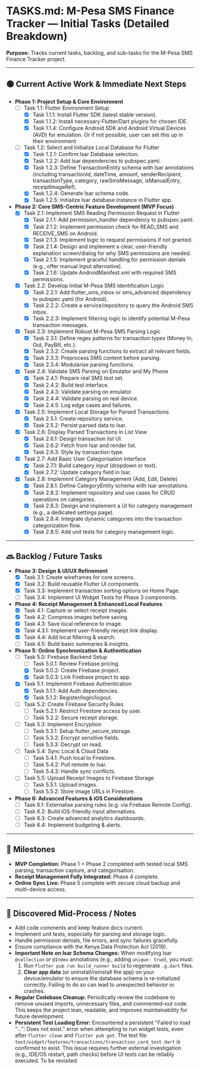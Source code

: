 # TASKS.md: M-Pesa SMS Finance Tracker — Initial Tasks (Detailed Breakdown)

**Purpose:** Tracks current tasks, backlog, and sub-tasks for the M-Pesa SMS Finance Tracker project.

---

## 🟢 Current Active Work & Immediate Next Steps

* **Phase 1: Project Setup & Core Environment**  
  * [ ] Task 1.1: Flutter Environment Setup  
    * [x] Task 1.1.1: Install Flutter SDK (latest stable version).  
    * [x] Task 1.1.2: Install necessary Flutter/Dart plugins for chosen IDE.  
    * [x] Task 1.1.4: Configure Android SDK and Android Virtual Devices (AVD) for emulation. Or if not possible, user can set this up in their environment  
  * [ ] Task 1.2: Select and Initialize Local Database for Flutter  
    * [x] Task 1.2.1: Confirm Isar Database selection.  
    * [x] Task 1.2.2: Add Isar dependencies to pubspec.yaml.  
    * [x] Task 1.2.3: Define TransactionEntity schema with Isar annotations (including transactionId, dateTime, amount, senderRecipient, transactionType, category, rawSmsMessage, isManualEntry, receiptImageRef).  
    * [x] Task 1.2.4: Generate Isar schema code.  
    * [x] Task 1.2.5: Initialize Isar database instance in Flutter app.  

* **Phase 2: Core SMS-Centric Feature Development (MVP Focus)**  
  * [x] Task 2.1: Implement SMS Reading Permission Request in Flutter  
    * [x] Task 2.1.1: Add permission_handler dependency to pubspec.yaml.  
    * [x] Task 2.1.2: Implement permission check for READ_SMS and RECEIVE_SMS on Android.  
    * [x] Task 2.1.3: Implement logic to request permissions if not granted.  
    * [x] Task 2.1.4: Design and implement a clear, user-friendly explanation screen/dialog for why SMS permissions are needed.  
    * [x] Task 2.1.5: Implement graceful handling for permission denials (e.g., offer manual input alternative).  
    * [x] Task 2.1.6: Update AndroidManifest.xml with required SMS permissions.  
  * [x] Task 2.2: Develop Initial M-Pesa SMS Identification Logic  
    * [x] Task 2.2.1: Add flutter_sms_inbox or sms_advanced dependency to pubspec.yaml (for Android).  
    * [x] Task 2.2.2: Create a service/repository to query the Android SMS inbox.  
    * [x] Task 2.2.3: Implement filtering logic to identify potential M-Pesa transaction messages.  
  * [x] Task 2.3: Implement Robust M-Pesa SMS Parsing Logic  
    * [x] Task 2.3.1: Define regex patterns for transaction types (Money In, Out, PayBill, etc.).  
    * [x] Task 2.3.2: Create parsing functions to extract all relevant fields.  
    * [x] Task 2.3.3: Preprocess SMS content before parsing.  
    * [x] Task 2.3.4: Modularise parsing functions.  
  * [x] Task 2.4: Validate SMS Parsing on Emulator and My Phone
    * [x] Task 2.4.1: Prepare real SMS test set.
    * [x] Task 2.4.2: Build test interface.
    * [x] Task 2.4.3: Validate parsing on emulator.
    * [x] Task 2.4.4: Validate parsing on real device.
    * [x] Task 2.4.5: Log edge cases and failures.  
  * [x] Task 2.5: Implement Local Storage for Parsed Transactions  
    * [x] Task 2.5.1: Create repository service.  
    * [x] Task 2.5.2: Persist parsed data to Isar.  
  * [x] Task 2.6: Display Parsed Transactions in List View  
    * [x] Task 2.6.1: Design transaction list UI.  
    * [x] Task 2.6.2: Fetch from Isar and render list.  
    * [x] Task 2.6.3: Style by transaction type.  
  * [x] Task 2.7: Add Basic User Categorisation Interface  
    * [x] Task 2.7.1: Build category input (dropdown or text).  
    * [x] Task 2.7.2: Update category field in Isar.  
  * [x] Task 2.8: Implement Category Management (Add, Edit, Delete)
    * [x] Task 2.8.1: Define CategoryEntity schema with Isar annotations.
    * [x] Task 2.8.2: Implement repository and use cases for CRUD operations on categories.
    * [x] Task 2.8.3: Design and implement a UI for category management (e.g., a dedicated settings page).
    * [x] Task 2.8.4: Integrate dynamic categories into the transaction categorization flow.
    * [x] Task 2.8.5: Add unit tests for category management logic.

---

## 🔜 Backlog / Future Tasks

* **Phase 3: Design & UI/UX Refinement**  
  * [x] Task 3.1: Create wireframes for core screens.  
  * [x] Task 3.2: Build reusable Flutter UI components.  
  * [x] Task 3.3: Implement transaction sorting options on Home Page.
  * [ ] Task 3.4: Implement UI Widget Tests for Phase 3 components.

* **Phase 4: Receipt Management & Enhanced Local Features**  
  * [x] Task 4.1: Capture or select receipt images.  
  * [x] Task 4.2: Compress images before saving.  
  * [x] Task 4.3: Save local reference to image.  
  * [x] Task 4.3.1: Implement user-friendly receipt link display.  
  * [x] Task 4.4: Add local filtering & search.  
  * [ ] Task 4.5: Build basic summaries & insights.  

* **Phase 5: Online Synchronization & Authentication**  
  * [ ] Task 5.0: Firebase Backend Setup  
    * [ ] Task 5.0.1: Review Firebase pricing.  
    * [x] Task 5.0.2: Create Firebase project.  
    * [x] Task 5.0.3: Link Firebase project to app.  
  * [x] Task 5.1: Implement Firebase Authentication  
    * [x] Task 5.1.1: Add Auth dependencies.  
    * [x] Task 5.1.2: Register/login/logout.  
  * [ ] Task 5.2: Create Firebase Security Rules  
    * [ ] Task 5.2.1: Restrict Firestore access by user.  
    * [ ] Task 5.2.2: Secure receipt storage.  
  * [ ] Task 5.3: Implement Encryption  
    * [ ] Task 5.3.1: Setup flutter_secure_storage.  
    * [ ] Task 5.3.2: Encrypt sensitive fields.  
    * [ ] Task 5.3.3: Decrypt on read.  
  * [ ] Task 5.4: Sync Local & Cloud Data  
    * [ ] Task 5.4.1: Push local to Firestore.  
    * [ ] Task 5.4.2: Pull remote to Isar.  
    * [ ] Task 5.4.3: Handle sync conflicts.  
  * [ ] Task 5.5: Upload Receipt Images to Firebase Storage  
    * [ ] Task 5.5.1: Upload images.  
    * [ ] Task 5.5.2: Store image URLs in Firestore.  

* **Phase 6: Advanced Features & iOS Considerations**  
  * [ ] Task 6.1: Externalise parsing rules (e.g. via Firebase Remote Config).  
  * [ ] Task 6.2: Build iOS-friendly input alternatives.  
  * [ ] Task 6.3: Create advanced analytics dashboards.  
  * [ ] Task 6.4: Implement budgeting & alerts.  

---

## 🎯 Milestones

* **MVP Completion:** Phase 1 + Phase 2 completed with tested local SMS parsing, transaction capture, and categorisation.  
* **Receipt Management Fully Integrated:** Phase 4 complete.  
* **Online Sync Live:** Phase 5 complete with secure cloud backup and multi-device access.  

---

## 🧭 Discovered Mid-Process / Notes

* Add code comments and keep feature docs current.  
* Implement unit tests, especially for parsing and storage logic.  
* Handle permission denials, file errors, and sync failures gracefully.  
* Ensure compliance with the Kenya Data Protection Act (2019).
* **Important Note on Isar Schema Changes:** When modifying Isar `@collection` or `@Index` annotations (e.g., adding `unique: true`), you must:
    1. Run `flutter pub run build_runner build` to regenerate `.g.dart` files.
    2. **Clear app data** (or uninstall/reinstall the app) on your device/emulator to ensure the database schema is re-initialized correctly. Failing to do so can lead to unexpected behavior or crashes.
* **Regular Codebase Cleanup:** Periodically review the codebase to remove unused imports, unnecessary files, and commented-out code. This keeps the project lean, readable, and improves maintainability for future development.
* **Persistent Test Loading Error:** Encountered a persistent "Failed to load \"...\": Does not exist." error when attempting to run widget tests, even after `flutter clean` and `flutter pub get`. The test file `test/widget/features/transactions/transaction_card_test.dart` is confirmed to exist. This issue requires further external investigation (e.g., IDE/OS restart, path checks) before UI tests can be reliably executed. To be revisited. 